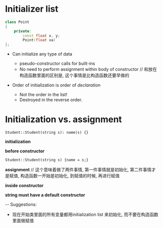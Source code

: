 # Initializer list

```c++
class Point
{
    private:
    	const float x, y;
    	Point(float xa)
};
```

- Can initialize any type of data

  - pseudo-constructor calls for built-ins
  - No need to perform assignment within body of constructor // 和放在构造函数里面的区别是, 这个事情是比构造函数还要早做的

- Order of initialization is order of *declaration*

  - Not the order in the list!
  - Destroyed in the reverse order.

  

  

  

# Initialization vs. assignment

  ```
  Student::Student(string s): name(s) {}
  ```

**initialization** 

**before constructor**



  ```
  Student::Student(string s) {name = s;}
  ```

**assignment**  // 这个意味着做了两件事情, 第一件事情就是初始化, 第二件事情才是赋值, 构造函数一开始是初始化, 到赋值的时候, 再进行赋值

**inside constructor**

**string must have a default constructor**



-- Suggestions:

- 现在开始类里面的所有变量都用initialization list 来初始化, 而不要在构造函数里面做赋值

  

  